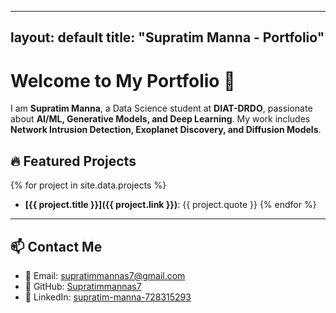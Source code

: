 
---
layout: default
title: "Supratim Manna - Portfolio"
---

# Welcome to My Portfolio 🚀

I am **Supratim Manna**, a Data Science student at **DIAT-DRDO**, passionate about **AI/ML, Generative Models, and Deep Learning**. My work includes **Network Intrusion Detection, Exoplanet Discovery, and Diffusion Models**.

## 🔥 Featured Projects
{% for project in site.data.projects %}
- **[{{ project.title }}]({{ project.link }})**: {{ project.quote }}
{% endfor %}

---

## 📫 Contact Me
- 📧 Email: [supratimmannas7@gmail.com](mailto:supratimmannas7@gmail.com)
- 🏢 GitHub: [Supratimmannas7](https://github.com/Supratimmannas7)
- 🔗 LinkedIn: [supratim-manna-728315293](https://www.linkedin.com/in/supratim-manna-728315293/)
